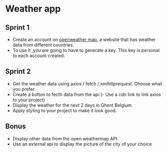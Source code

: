 # Weather app


## Sprint 1

- Create an account on [openweather map](https://home.openweathermap.org/.), a website that has weather data from different countries.
- To use it ,you are going to have to generate a key. This key is personal to each account created.


## Sprint 2

- Get the weather data using axios / fetch / xmlhttprequest. Choose what you prefer.
- Create a button to fecth data from the api
(- Use a cdn link to link axios to your project)
- Display the weather for the next 2 days in Ghent Belgium.
- Apply styling to your project to make it look good.



## Bonus
- Display other data from the open weathermap API.
- Use an external api to display the picture of the city of your choice 
